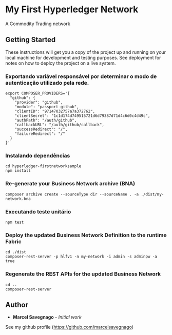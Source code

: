 # My First Hyperledger Network 

A Commodity Trading network

## Getting Started

These instructions will get you a copy of the project up and running on your local machine for development and testing purposes. See deployment for notes on how to deploy the project on a live system.

### Exportando variável responsável por determinar o modo de autenticação utilizado pela rede.

```
export COMPOSER_PROVIDERS='{
  "github": {
    "provider": "github",
    "module": "passport-github",
    "clientID": "97147032757a7a372762",
    "clientSecret": "1c1d174d749515721d6d79387d71d4c6d0c4d49c",
    "authPath": "/auth/github",
    "callbackURL": "/auth/github/callback",
    "successRedirect": "/",
    "failureRedirect": "/"
  }
}'
```

### Instalando dependências

```
cd hyperledger-firstnetworksample
npm install
```

### Re-generate your Business Network archive (BNA)

```
composer archive create --sourceType dir --sourceName . -a ./dist/my-network.bna
```

### Executando teste unitário

```
npm test
```

### Deploy the updated Business Network Definition to the runtime Fabric

```
cd ./dist
composer-rest-server -p hlfv1 -n my-network -i admin -s adminpw -a true
```

### Regenerate the REST APIs for the updated Business Network

```
cd ..
composer-rest-server
```

## Author

* **Marcel Savegnago** - *Initial work*

See my github profile (https://github.com/marcelsavegnago)

